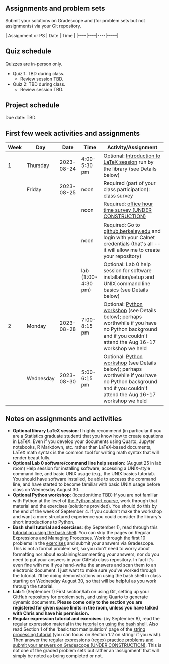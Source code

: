 ## Assignments and problem sets

Submit your solutions on Gradescope and (for problem sets but not assignments) via your Git repository. 

| Assignment or PS | Date | Time | 
|----|----|----|-----|


## Quiz schedule

Quizzes are in-person only. 

- Quiz 1: TBD during class.
  - Review session TBD.
- Quiz 2: TBD during class.
  - Review session TBD.

## Project schedule

Due date: TBD.

## First few week activities and assignments

| Week | Day    | Date       | Time | Activity/Assignment                                                                                                                          |
|------|--------|------------|------|----------------------------------------------------------------------------------------------------------------------------------------------|
| 1 | Thursday | 2023-08-24 | 4:00-5:30 pm | Optional: [Introduction to LaTeX session](https://berkeley.libcal.com/event/11068706) run by the library (see Details below)|
|     | Friday | 2023-08-25 | noon | Required (part of your class participation): [class survey](https://forms.gle/MxPviTJ2Lw1iJvn66)                              |
|      |  |  | noon | Required: [office hour time survey (UNDER CONSTRUCTION)](http://whenisgood.net/XYZ)                                                                           |
|      |  |  | noon | Required: Go to [github.berkeley.edu](github.berkeley.edu) and login with your Calnet credentials (that's all -- it will allow me to create your repository) | 
|      |  |  | lab (1:00-4:30 pm)  | Optional: Lab 0 help session for software installation/setup and UNIX command line basics (see Details below)         |
| 2    | Monday  | 2023-08-28 | 7:00-8:15 pm  | Optional: [Python workshop](https://berkeley.libcal.com/event/11031898) (see Details below); perhaps worthwhile if you have no Python background and  if you couldn't attend the Aug 16-17 workshop we held |
|     | Wednesday  | 2023-08-30 | 5:00-6:15 pm  | Optional: [Python workshop](https://berkeley.libcal.com/event/11031944) (see Details below); perhaps worthwhile if you have no Python background and  if you couldn't attend the Aug 16-17 workshop we held |





## Notes on assignments and activities

- **Optional library LaTeX session**: I highly recommend (in particular if you are a Statistics graduate student) that you know how to create equations in LaTeX. Even if you develop your documents using Quarto, Jupyter notebooks, R Markdown, etc. rather than LaTeX-based documents, LaTeX math syntax is the common tool for writing math syntax that will render beautifully. 
- **Optional Lab 0 software/command line help session**: (August 25 in lab room) Help session for installing software, accessing a UNIX-style command line, and basic UNIX usage (e.g., the UNIX basics tutorial). You should have software installed, be able to accesss the command line, and have started to become familiar with basic UNIX usage before class on Wednesday August 30.
- **Optional Python workshop**: (location/time TBD) If you are not familiar with Python at the level of [the Python short course](https://berkeley-scf.github.io/python-workshop-2023),
work through that material and the exercises (solutions provided). You should do this by the end of the week of September 4. If you couldn't make the workshop and want a more structured experience you could consider the library's short introductions to Python. 
- **Bash shell tutorial and exercises**: (by September 1), read through this [tutorial on using the bash shell](https://berkeley-scf.github.io/tutorial-using-bash). You can skip the pages on Regular Expressions and Managing Processes. Work through the first 10 problems in the [exercises](https://berkeley-scf.github.io/tutorial-using-bash/exercises) and submit your answers via Gradescope. This is not a formal problem set, so you don't need to worry about formatting nor about explaining/commenting your answers, nor do you need to put your answers in your GitHub class repository. In fact it's even fine with me if you hand-write the answers and scan them to an electronic document. I just want to make sure you've worked through the tutorial. I'll be doing demonstrations on using the bash shell in class starting on Wednesday August 30, so that will be helpful as you work through the tutorial.
- **Lab 1**: (September 1) First section/lab on using Git, setting up your GitHub repository for problem sets, and using Quarto to generate dynamic documents. **Please come only to the section you are registered for given space limits in the room, unless you have talked with Chris and have his permission.** 
- **Regular expression tutorial and exercises**: (by September 8), read the regular expression material in the [tutorial on using the bash shell](https://berkeley-scf.github.io/tutorial-using-bash/regex). Also read Section 1 of the 'basic text manipulation' page of the [string processing tutorial](https://berkeley-scf.github.io/tutorial-string-processing/basic-text-manipulation) (you can focus on Section 1.2 on stringr if you wish). Then answer the regular expressions (regex) [practice problems and submit your answers on Gradescope (UNDER CONSTRUCTION)](https://www.gradescope.com/courses/425343/assignments/XYZ). This is not one of the graded problem sets but rather an 'assignment' that will simply be noted as being completed or not.

